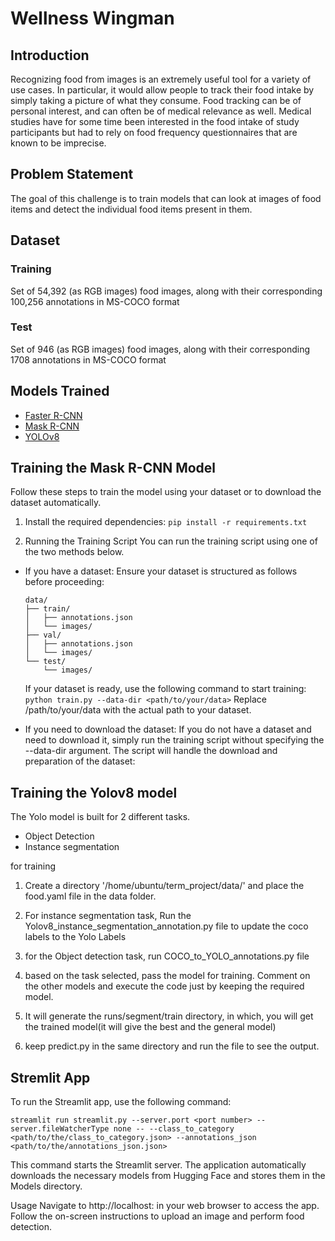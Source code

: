 # Wellness Wingman

## Introduction
Recognizing food from images is an extremely useful tool for a variety of use cases. In particular, it would allow people to track their food intake by simply taking a picture of what they consume. Food tracking can be of personal interest, and can often be of medical relevance as well. Medical studies have for some time been interested in the food intake of study participants but had to rely on food frequency questionnaires that are known to be imprecise.

## Problem Statement
The goal of this challenge is to train models that can look at images of food items and detect the individual food items present in them. 

## Dataset
### Training
Set of 54,392 (as RGB images) food images, along with their corresponding 100,256 annotations in MS-COCO format
### Test
Set of 946 (as RGB images) food images, along with their corresponding 1708 annotations in MS-COCO format

## Models Trained
- [Faster R-CNN](https://arxiv.org/pdf/1506.01497.pdf)
- [Mask R-CNN](https://arxiv.org/abs/1703.06870)
- [YOLOv8](https://github.com/ultralytics/ultralytics)


## Training the Mask R-CNN Model

Follow these steps to train the model using your dataset or to download the dataset automatically.

1. Install the required dependencies:
`pip install -r requirements.txt`

2. Running the Training Script
You can run the training script using one of the two methods below.

  - If you have a dataset:
      Ensure your dataset is structured as follows before proceeding:
    ````
    data/
    ├── train/
    │   ├── annotations.json
    │   └── images/
    ├── val/
    │   ├── annotations.json
    │   └── images/
    └── test/
        └── images/
    ````
    If your dataset is ready, use the following command to start training:
    `python train.py --data-dir <path/to/your/data>`
    Replace /path/to/your/data with the actual path to your dataset.
    
  - If you need to download the dataset:
    If you do not have a dataset and need to download it, simply run the training script without specifying the --data-dir argument. The script will handle the download and preparation of the dataset:
    
## Training the Yolov8 model

The Yolo model is built for 2 different tasks.
* Object Detection
* Instance segmentation

for training
1. Create a directory '/home/ubuntu/term_project/data/' and place the food.yaml file in the data folder.
   
2. For instance segmentation task, Run the Yolov8_instance_segmentation_annotation.py file to update the coco labels to the Yolo Labels
   
3. for the Object detection task, run COCO_to_YOLO_annotations.py file
   
4. based on the task selected, pass the model for training. Comment on the other models and execute the code just by keeping the required model.
   
5. It will generate the runs/segment/train directory, in which, you will get the trained model(it will give the best and the general model)
  
6. keep predict.py in the same directory and run the file to see the output.


## Stremlit App

To run the Streamlit app, use the following command:

```streamlit run streamlit.py --server.port <port number> --server.fileWatcherType none -- --class_to_category <path/to/the/class_to_category.json> --annotations_json <path/to/the/annotations_json.json>```

This command starts the Streamlit server. The application automatically downloads the necessary models from Hugging Face and stores them in the Models directory.

Usage
Navigate to http://localhost:<port> in your web browser to access the app.
Follow the on-screen instructions to upload an image and perform food detection.
